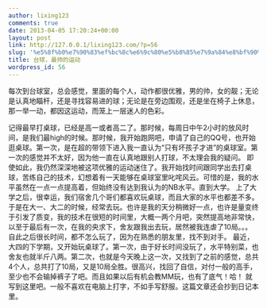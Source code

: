 ```yaml
---
author: lixing123
comments: true
date: 2013-04-05 17:20:24+00:00
layout: post
link: http://127.0.0.1/lixing123.com/?p=56
slug: '%e5%8f%b0%e7%90%83%ef%bc%8c%e6%9c%80%e5%b8%85%e7%9a%84%e8%bf%90%e5%8a%a8'
title: 台球，最帅的运动
wordpress_id: 56
---
```


每次到台球室，总会感觉，里面的每个人，动作都很优雅，男的帅，女的靓；无论是认真地瞄杆，还是寻找容易进的球；无论是在旁边围观，还是坐在椅子上休息，那一举一动，都因这运动，而笼上一层迷人的色彩。

<!-- more -->

记得最早打桌球，已经是高一或者高二了。那时候，每周日中午2小时的放风时间，是我们最high的时候。那时候，我开始跑网吧，申请了自己的QQ号，也开始逛桌球。第一次，是在超的带领下进入我一直认为“只有坏孩子才进”的桌球室。第一次的感觉并不太好，因为他一直在认真地跟别人打球，不太理会我的疑问。
即使如此，我仍然深深地被这项优雅的运动迷住了。我开始找时间跟同学出去打桌球，苦练自己的技术，幻想着有一天能够在桌球室里叱咤风云。可惜的是，我的水平虽然在一点一点提高着，但始终没有达到我认为的NB水平。直到大学。
上了大学之后，很幸运，我们宿舍几个哥们都喜欢玩桌球，而且大家的水平也都差不多。于是在大一、大二的时候，经常去玩。也许是我的天分稍微好一点，也许是量变终于引发了质变，我的技术在很短的时间里，大概一两个月吧，突然提高地非常快，以至于最后有一次，在我的央求下，舍友跟我出去玩，居然被我连虐了10局。。。
自此之后很长时间，都不怎么玩了，因为在熟悉的朋友里，找不到对手。
最近，大四的下学期，又开始玩桌球了。第一次，由于好长时间没玩了，水平特别菜，也舍友也就半斤八两。第二次，也就是今天晚上这一次，又找到了之前的感觉，总共4个人，总共打了10局，又是10局全胜。很高兴，找回了自信，对付一般的高手，至少也不会输掉裤子了吧。而且如果以后有机会教MM玩，也有了底气！哈！
就写到这里吧。一般不喜欢在电脑上打字，不如手写舒服。这篇文章还会抄到日记本里。
